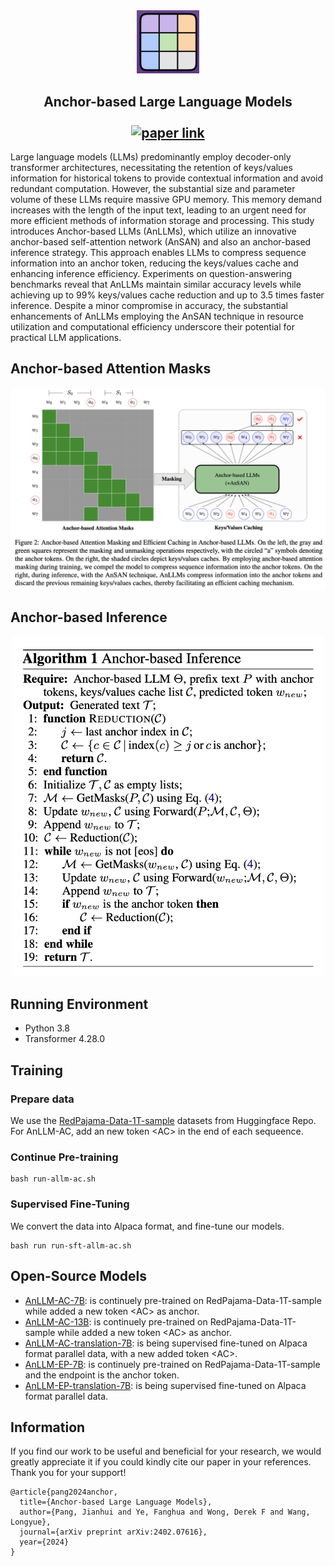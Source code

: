 <div align="center">
    <img width="20%" alt="Anllm" src="./others/masks.jpeg">
    <h2>
    Anchor-based Large Language Models <br><br>
     <a href="https://arxiv.org/abs/2402.07616"> <img alt="paper link" src="https://img.shields.io/badge/Paper-arXiv-red"> </a>
     <!-- <a href="https://github.com/wxjiao/InstructMT"> <img alt="data link" src="https://img.shields.io/badge/Data-InstructMT-blue"> </a>  -->
    </h2>
</div>

Large language models (LLMs) predominantly employ decoder-only transformer architectures, necessitating the retention of keys/values information for historical tokens to provide contextual information and avoid redundant computation. However, the substantial size and parameter volume of these LLMs require massive GPU memory. This memory demand increases with the length of the input text, leading to an urgent need for more efficient methods of information storage and processing. This study introduces Anchor-based LLMs (AnLLMs), which utilize an innovative anchor-based self-attention network (AnSAN) and also an anchor-based inference strategy. This approach enables LLMs to compress sequence information into an anchor token, reducing the keys/values cache and enhancing inference efficiency. Experiments on question-answering benchmarks reveal that AnLLMs maintain similar accuracy levels while achieving up to 99\% keys/values cache reduction and up to 3.5 times faster inference. Despite a minor compromise in accuracy, the substantial enhancements of AnLLMs employing the AnSAN technique in resource utilization and computational efficiency underscore their potential for practical LLM applications.

## Anchor-based Attention Masks

<p align="center">
<img src="./others/training.jpg" width="600" />
</p>

## Anchor-based Inference

<p align="center">
<img src="./others/infer.jpg" width="500" />
</p>

## Running Environment

- Python 3.8
- Transformer 4.28.0

## Training

### Prepare data

We use the [RedPajama-Data-1T-sample](https://huggingface.co/datasets/togethercomputer/RedPajama-Data-1T-Sample) datasets from Huggingface Repo.
For AnLLM-AC, add an new token \<AC> in the end of each sequeence. 

### Continue Pre-training

```
bash run-allm-ac.sh
```

### Supervised Fine-Tuning

We convert the data into Alpaca format, and fine-tune our models.

```
bash run run-sft-allm-ac.sh
```

## Open-Source Models

- [AnLLM-AC-7B](https://huggingface.co/pangjh3/AnLLM-AC-7B-PT): is continuely pre-trained on RedPajama-Data-1T-sample while added a new token \<AC> as anchor.
- [AnLLM-AC-13B](https://huggingface.co/pangjh3/AnLLM-AC-13B-PT): is continuely pre-trained on RedPajama-Data-1T-sample while added a new token \<AC> as anchor.
- [AnLLM-AC-translation-7B](https://huggingface.co/pangjh3/AnLLM-AC-7B-translation): is being supervised fine-tuned on Alpaca format parallel data, with a new added token \<AC>.
- [AnLLM-EP-7B](https://huggingface.co/pangjh3/AnLLM-EP-7B-PT): is continuely pre-trained on RedPajama-Data-1T-sample and the endpoint is the anchor token.
- [AnLLM-EP-translation-7B](https://huggingface.co/pangjh3/AnLLM-EP-7B-translation): is being supervised fine-tuned on Alpaca format parallel data.


## Information

If you find our work to be useful and beneficial for your research, we would greatly appreciate it if you could kindly cite our paper in your references. Thank you for your support!

```
@article{pang2024anchor,
  title={Anchor-based Large Language Models},
  author={Pang, Jianhui and Ye, Fanghua and Wong, Derek F and Wang, Longyue},
  journal={arXiv preprint arXiv:2402.07616},
  year={2024}
}
```

